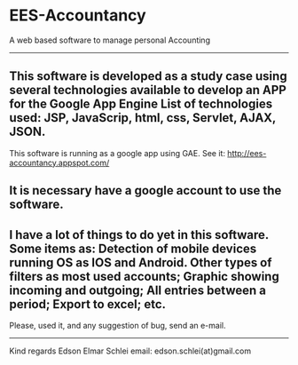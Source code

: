 EES-Accountancy
===============

A web based software to manage personal Accounting

--------------------------------------------------
This software is developed as a study case using several technologies available to develop an APP for the Google App Engine
List of technologies used: JSP, JavaScrip, html, css, Servlet, AJAX, JSON.
--------------------------------------------------
This software is running as a google app using GAE.
See it: http://ees-accountancy.appspot.com/

It is necessary have a google account to use the software.
--------------------------------------------------
I have a lot of things to do yet in this software.
Some items as:
	Detection of mobile devices running OS as IOS and Android.
	Other types of filters as most used accounts;
	Graphic showing incoming and outgoing;
	All entries between a period;
	Export to excel;
	etc.
--------------------------------------------------
Please, used it, and any suggestion of bug, send an e-mail.

--------------------------------------------------
Kind regards
Edson Elmar Schlei
email: edson.schlei(at)gmail.com

